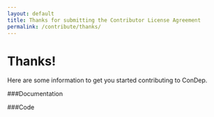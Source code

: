 ```yaml
---
layout: default
title: Thanks for submitting the Contributor License Agreement
permalink: /contribute/thanks/
---
```


Thanks!
=======

Here are some information to get you started contributing to ConDep.

###Documentation

###Code
